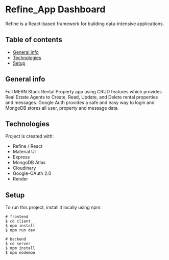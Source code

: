 # Refine_App Dashboard
Refine is a React-based framework for building data-intensive applications.

## Table of contents
* [General info](#general-info)
* [Technologies](#technologies)
* [Setup](#setup)

## General info
Full MERN Stack Rental Property app using CRUD features which provides Real Estate Agents to Create, Read, Update, and Delete rental properties and messages. Google Auth provides a safe and easy way to login and MongoDB stores all user, property and message data. 
	
## Technologies
Project is created with:
* Refine / React
* Material UI
* Express
* MongoDB Atlas
* Cloudinary
* Google-OAuth 2.0
* Render
	
## Setup
To run this project, install it locally using npm:

``` 
# frontend
$ cd client
$ npm install
$ npm run dev
```

```
# backend
$ cd server
$ npm install
$ npm nodemon
```
